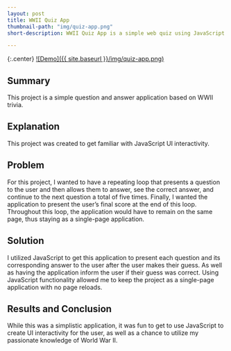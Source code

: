 ```yaml
---
layout: post
title: WWII Quiz App
thumbnail-path: "img/quiz-app.png"
short-description: WWII Quiz App is a simple web quiz using JavaScript.

---
```


{:.center}
[![Demo]({{ site.baseurl }}/img/quiz-app.png)](https://caseybennington.github.io/Quiz-App)

## Summary

This project is a simple question and answer application based on WWII trivia.

## Explanation

This project was created to get familiar with JavaScript UI interactivity.

## Problem

For this project, I wanted to have a repeating loop that presents a question to the user and then allows them to answer, see the correct answer, and continue to the next question a total of five times. Finally, I wanted the application to present the user’s final score at the end of this loop. Throughout this loop, the application would have to remain on the same page, thus staying as a single-page application.

## Solution

I utilized JavaScript to get this application to present each question and its corresponding answer to the user after the user makes their guess. As well as having the application inform the user if their guess was correct. Using JavaScript functionality allowed me to keep the project as a single-page application with no page reloads.

## Results and Conclusion

While this was a simplistic application, it was fun to get to use JavaScript to create UI interactivity for the user, as well as a chance to utilize my passionate knowledge of World War II.
